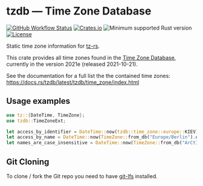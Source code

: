 # tzdb — Time Zone Database

[![GitHub Workflow Status](https://img.shields.io/github/workflow/status/Kijewski/tzdb/CI?logo=github)](https://github.com/Kijewski/tzdb/actions/workflows/ci.yml)
[![Crates.io](https://img.shields.io/crates/v/tzdb?logo=rust)](https://crates.io/crates/tzdb)
![Minimum supported Rust version](https://img.shields.io/badge/rustc-1.57+-important?logo=rust "Minimum Supported Rust Version")
[![License](https://img.shields.io/crates/l/tzdb?color=informational&logo=apache)](/LICENSES)

Static time zone information for [tz-rs](https://crates.io/crates/tz-rs).

This crate provides all time zones found in the [Time Zone Database](https://www.iana.org/time-zones),
currently in the version 2021e (released 2021-10-21).

See the documentation for a full list the the contained time zones:
<https://docs.rs/tzdb/latest/tzdb/time_zone/index.html>

## Usage examples

```rust
use tz::{DateTime, TimeZone};
use tzdb::TimeZoneExt;

let access_by_identifier = DateTime::now(tzdb::time_zone::europe::KIEV);
let access_by_name = DateTime::now(TimeZone::from_db("Europe/Berlin").unwrap());
let names_are_case_insensitive = DateTime::now(TimeZone::from_db("ArCtIc/LongYeArByEn").unwrap());
```

## Git Cloning

To clone / fork the Git repo you need to have [git-lfs](https://git-lfs.github.com/) installed.
